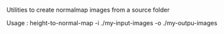 Utilities to create normalmap images from a source folder

Usage : 
height-to-normal-map -i ./my-input-images -o ./my-outpu-images